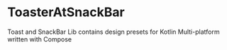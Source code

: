 # ToasterAtSnackBar
Toast and SnackBar Lib contains design presets for Kotlin Multi-platform written with Compose
